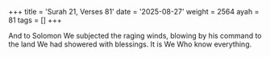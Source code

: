 +++
title = 'Surah 21, Verses 81'
date = '2025-08-27'
weight = 2564
ayah = 81
tags = []
+++

And to Solomon We subjected the raging winds, blowing by his command to the land We had showered with blessings. It is We Who know everything.